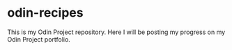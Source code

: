 # odin-recipes
This is my Odin Project repository. Here I will be posting my progress on my Odin Project portfolio.
